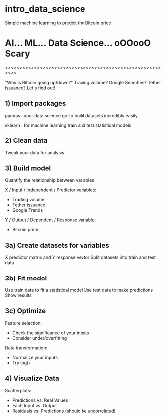 # intro_data_science
Simple machine learning to predict the Bitcoin price

# AI... ML... Data Science... oOOooO Scary

<><><><><><><><><><><><><><><><><><><><><><><><><><><><><>

"Why is Bitcoin going up/down?"
Trading volume? Google Searches? Tether issuance?
Let's find out!



## 1) Import packages

pandas : your data science go-to
build datasets incredibly easily

sklearn : for machine learning
train and test statistical models


## 2) Clean data

Tweak your data for analysis


## 3) Build model

Quantify the relationship between variables

X / Input / Independent / Predictor variables:
* Trading volume
* Tether issuance
* Google Trends

Y / Output / Dependent / Response variable:
* Bitcoin price


## 3a) Create datasets for variables
X predictor matrix and Y response vector
Split datasets into train and test data

## 3b) Fit model
Use train data to fit a statistical model
Use test data to make predictions
Show results


## 3c) Optimize
Feature selection:
* Check the significance of your inputs
* Consider under/overfitting

Data transformation:
* Normalize your inputs
* Try log()


## 4) Visualize Data

Scatterplots:
* Predictions vs. Real Values
* Each Input vs. Output
* Residuals vs. Predictions (should be uncorrelated)
